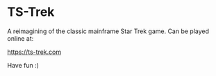 # TS-Trek

A reimagining of the classic mainframe Star Trek game. Can be played online at:

https://ts-trek.com

Have fun :)
